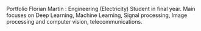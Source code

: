 Portfolio Florian Martin : Engineering (Electricity) Student in final year. Main focuses on Deep Learning, Machine Learning, Signal processing, Image processing and computer vision, telecommunications.
